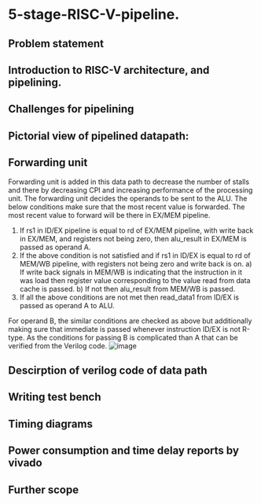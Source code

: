 # 5-stage-RISC-V-pipeline.

## Problem statement

## Introduction to RISC-V architecture, and pipelining.

## Challenges for pipelining

## Pictorial view of pipelined datapath:

## Forwarding unit

Forwarding unit is added in this data path to decrease the number of stalls and there by decreasing CPI and increasing performance of the processing unit.
The forwarding unit decides the operands to be sent to the ALU. The below conditions make sure that the most recent value is forwarded. The most recent value to forward will be there in EX/MEM pipeline.

1) If rs1 in ID/EX pipeline is equal to rd of EX/MEM pipeline, with write back in EX/MEM, and registers not being zero, then alu_result in EX/MEM is passed as operand A.
2) If the above condition is not satisfied and if rs1 in ID/EX is equal to rd of MEM/WB pipeline, with registers not being zero and write back is on.
   a) If write back signals in MEM/WB is indicating that the instruction in it was load then register value corresponding to the value read from data cache is passed.
   b) If not then alu_result from MEM/WB is passed.
3) If all the above conditions are not met then read_data1 from ID/EX is passed as operand A to ALU.

For operand B, the similar conditions are checked as above but additionally making sure that immediate is passed whenever instruction ID/EX is not R-type. As the conditions for passing B is complicated than A that can be verified from the Verilog code.
![image](https://github.com/112101011/5-stage-RISC-V-pipeline./assets/111628378/8476ea0a-92cd-4c17-b75b-e88b29000a85)


## Descirption of verilog code of data path

## Writing test bench

## Timing diagrams 

## Power consumption and time delay reports by vivado

## Further scope
